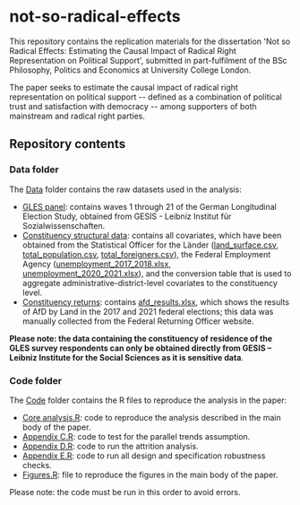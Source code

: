 # not-so-radical-effects
This repository contains the replication materials for the dissertation 'Not so Radical Effects: Estimating the Causal Impact of Radical Right Representation on Political Support', submitted in part-fulfilment of the BSc Philosophy, Politics and Economics at University College London.

The paper seeks to estimate the causal impact of radical right representation on political support -- defined as a combination of political trust and satisfaction with democracy -- among supporters of both mainstream and radical right parties. 


## Repository contents

### Data folder
The [Data](./Data/) folder contains the raw datasets used in the analysis:
- [GLES panel](./Data/GLES%20panel/): contains waves 1 through 21 of the German Longitudinal Election Study, obtained from GESIS - Leibniz Institut für Sozialwissenschaften.
- [Constituency structural data](./Data/Constituency%20structural%20data/): contains all covariates, which have been obtained from the Statistical Officer for the Länder ([land_surface.csv](./Data/Constituency%20structural%20data/land_surface.csv), [total_population.csv](./Data/Constituency%20structural%20data/total_population.csv), [total_foreigners.csv](./Data/Constituency%20structural%20data/total_foreigners.csv)), the Federal Employment Agency ([unemployment_2017_2018.xlsx](./Data/Constituency%20structural%20data/unemployment_2017_2018.xlsx), [unemployment_2020_2021.xlsx](./Data/Constituency%20structural%20data/unemployment_2020_2021.xlsx)), and the conversion table that is used to aggregate administrative-district-level covariates to the constituency level.
- [Constituency returns](./Data/Constituency%20returns/): contains [afd_results.xlsx](./Data/Constituency%20returns/afd_results.xlsx), which shows the results of AfD by Land in the 2017 and 2021 federal elections; this data was manually collected from the Federal Returning Officer website.

**Please note: the data containing the constituency of residence of the GLES survey respondents can only be obtained directly from GESIS – Leibniz Institute for the Social Sciences as it is sensitive data**. 

### Code folder
The [Code](./Code/) folder contains the R files to reproduce the analysis in the paper:
- [Core analysis.R](./Code/Core%20analysis.R): code to reproduce the analysis described in the main body of the paper.
- [Appendix C.R](./Code/Appendix%20C.R): code to test for the parallel trends assumption.
- [Appendix D.R](./Code/Appendix%20D.R): code to run the attrition analysis.
- [Appendix E.R](./Code/Appendix%20E.R): code to run all design and specification robustness checks.
- [Figures.R](./Code/Figures.R): file to reproduce the figures in the main body of the paper.

Please note: the code must be run in this order to avoid errors.
